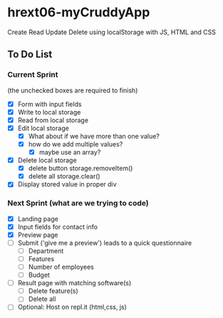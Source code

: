 # hrext06-myCruddyApp
Create Read Update Delete using localStorage with JS, HTML and CSS


## To Do List

### Current Sprint
(the unchecked boxes are required to finish)
- [x] Form with input fields
- [x] Write to local storage
- [x] Read from local storage
- [x] Edit local storage
    - [x] What about if we have more than one value?
    - [x] how do we add multiple values?
        - [x] maybe use an array?

- [x] Delete local storage
    - [x] delete button storage.removeItem()
    - [x] delete all storage.clear()
- [x] Display stored value in proper div

### Next Sprint (what are we trying to code)

- [x] Landing page
- [x] Input fields for contact info
- [x] Preview page
- [ ] Submit ('give me a preview') leads to a quick questionnaire
  - [ ] Department
  - [ ] Features
  - [ ] Number of employees
  - [ ] Budget
- [ ] Result page with matching software(s)
  - [ ] Delete feature(s)
  - [ ] Delete all

- [ ] Optional: Host on repl.it (html,css, js)

